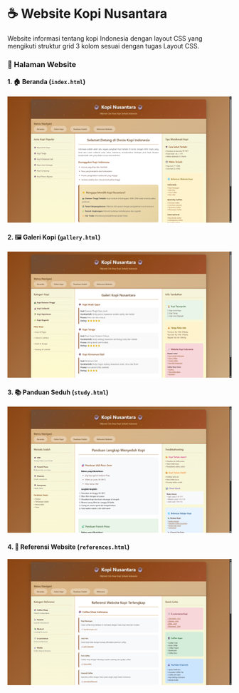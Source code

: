 # ☕ Website Kopi Nusantara

Website informasi tentang kopi Indonesia dengan layout CSS yang mengikuti struktur grid 3 kolom sesuai dengan tugas Layout CSS.



### 📄 Halaman Website

#### 1. 🏠 **Beranda** (`index.html`)
![Beranda Preview](assets/preview-img/Beranda.png) 

#### 2. 🖼️ **Galeri Kopi** (`gallery.html`) 
![Galeri Kopi Preview](assets/preview-img/Galeri.png) 

#### 3. 📚 **Panduan Seduh** (`study.html`)
![Panduan Seduh Preview](assets/preview-img/Panduan-Kopi.png) 

#### 4. 🔗 **Referensi Website** (`references.html`)
![Referensi Website Preview](assets/preview-img/Referensi.png) 